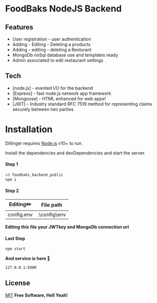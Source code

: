 # FoodBaks NodeJS Backend 

## Features

- User registration - user authentication
- Adding - Editing - Deleting a products
- Adding - editing - deleting a Resturant
- MongoDb noSql database use and templates ready
- Admin associated to edit restaurant settings


## Tech

- [node.js] - evented I/O for the backend
- [Express] - fast node.js network app framework
- [Mongoose] - HTML enhanced for web apps!
- [JWT] - Industry standard RFC 7519 method for representing claims securely between two parties


# Installation

Dillinger requires [Node.js](https://nodejs.org/) v10+ to run.

Install the dependencies and devDependencies and start the server.
#### Step 1 

```sh
cd foodbaks_backend_public
npm i
```
#### Step 2

| Editing✏️ | File path |
| ------ | ------ |
| config.env | .\config\env |

**Editing this file your JWTkey and MongoDb connection url**

#### Last Step
```sh
npm start
```
**And service is here 🚀**
```sh
127.0.0.1:5000
```

## License

[MIT](https://choosealicense.com/licenses/mit/)
**Free Software, Hell Yeah!**


